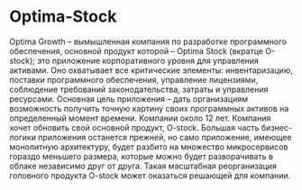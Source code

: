 # Optima-Stock
Optima Growth – вымышленная компания по разработке программного обеспечения, основной продукт которой – Optima Stock (вкратце O-stock); это приложение корпоративного уровня для управления активами. Оно охватывает все критические элементы: инвентаризацию, поставки программного обеспечения, управление лицензиями, соблюдение требований законодательства, затраты и управления ресурсами. Основная цель приложения – дать организациям возможность получить точную картину своих программных активов на определенный момент времени. Компании около 12 лет.
Компания хочет обновить свой основной продукт, O-stock. Большая часть бизнес-логики приложения останется прежней, но само приложение, имеющее монолитную архитектуру, будет разбито на множество микросервисов гораздо меньшего размера, которые можно будет разворачивать в облаке независимо друг от друга. Такая масштабная реорганизация головного продукта O-stock может оказаться решающей для компании.
